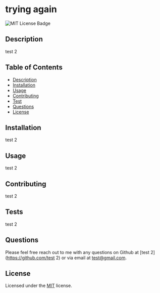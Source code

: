 # trying again
![MIT License Badge](https://img.shields.io/badge/License-MIT-yellow.svg)

## Description
test 2

## Table of Contents
* [Description](#Description)
* [Installation](#Installation)
* [Usage](#Usage)
* [Contributing](#Contributing)
* [Test](#Tests)
* [Questions](#Questions)
* [License](#License)


## Installation
test 2

## Usage
test 2

## Contributing
test 2

## Tests
test 2

## Questions
Please feel free reach out to me with any questions on Github at [test 2](https://github.com/test 2) or via email at test@gmail.com.

## License
Licensed under the [MIT](https://mit-license.org/) license.